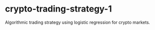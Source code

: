 # crypto-trading-strategy-1
Algorithmic trading strategy using logistic regression for crypto markets.
